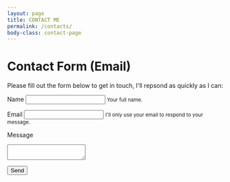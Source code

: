 ```yaml
---
layout: page
title: CONTACT ME
permalink: /contacts/
body-class: contact-page
---
```


# Contact Form (Email)

Please fill out the form below to get in touch, I'll repsond as quickly as I can:

<form action="https://formspree.io/f/mbljkoeq" method="POST">
  <label for="name">Name</label>
  <input type="text" id="name" name="name" required>
  <small>Your full name.</small>

  <label for="email">Email</label>
  <input type="email" id="email" name="email" required>
  <small>I'll only use your email to respond to your message.</small>

  <label for="message">Message</label>
  <textarea id="message" name="message" required></textarea>
  

  <button type="submit">Send</button>
</form>